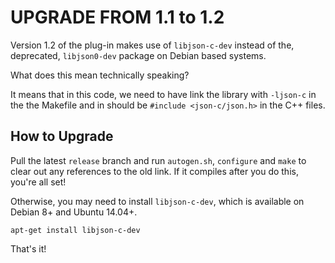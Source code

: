 # UPGRADE FROM 1.1 to 1.2

Version 1.2 of the plug-in makes use of `libjson-c-dev` instead of the, deprecated, `libjson0-dev` package on Debian based systems.

What does this mean technically speaking?

It means that in this code, we need to have link the library with `-ljson-c` in the the Makefile and in should be `#include <json-c/json.h>` in the C++ files.

## How to Upgrade

Pull the latest `release` branch and run `autogen.sh`, `configure` and `make` to clear out any references to the old link. If it compiles after you do this, you're all set!

Otherwise, you may need to install `libjson-c-dev`, which is available on Debian 8+ and Ubuntu 14.04+.

```
apt-get install libjson-c-dev
```

That's it!
